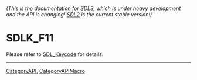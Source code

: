 ###### (This is the documentation for SDL3, which is under heavy development and the API is changing! [SDL2](https://wiki.libsdl.org/SDL2/) is the current stable version!)
# SDLK_F11

Please refer to [SDL_Keycode](SDL_Keycode) for details.

----
[CategoryAPI](CategoryAPI), [CategoryAPIMacro](CategoryAPIMacro)

